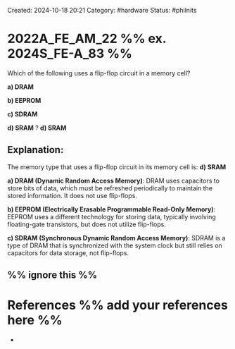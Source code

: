 Created: 2024-10-18 20:21
Category: #hardware 
Status: #philnits


# 2022A_FE_AM_22 %% ex. 2024S_FE-A_83 %%

Which of the following uses a flip-flop circuit in a memory cell?


**a) DRAM**

**b) EEPROM**

**c) SDRAM**

**d) SRAM**
? 
**d) SRAM**

## **Explanation:**

The memory type that uses a flip-flop circuit in its memory cell is: **d) SRAM**

**a) DRAM (Dynamic Random Access Memory)**: DRAM uses capacitors to store bits of data, which must be refreshed periodically to maintain the stored information. It does not use flip-flops.

**b) EEPROM (Electrically Erasable Programmable Read-Only Memory)**: EEPROM uses a different technology for storing data, typically involving floating-gate transistors, but does not utilize flip-flops.

**c) SDRAM (Synchronous Dynamic Random Access Memory)**: SDRAM is a type of DRAM that is synchronized with the system clock but still relies on capacitors for data storage, not flip-flops.




%% ignore this %%
---









# References %% add your references here %%
- 
